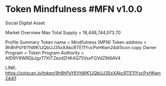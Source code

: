 # Token Mindfulness #MFN v1.0.0
Social Digital Asset

Market Overview
Max Total Supply = 18,446,744,073.70

Profile Summary
Token name = Mindfulness (MFN)
Token address = 9h8hPsY6YhWK1JQbUJ35xXAkcRTE11YvcPxHKwn24di1icon copy
Owner Program = Token Program
Authority = AfD9Y8WRDjiJgzT7XtTZezdZHK4Q75VsxFGVdZ9t6AV4


LINK: https://solscan.io/token/9h8hPsY6YhWK1JQbUJ35xXAkcRTE11YvcPxHKwn24di1




